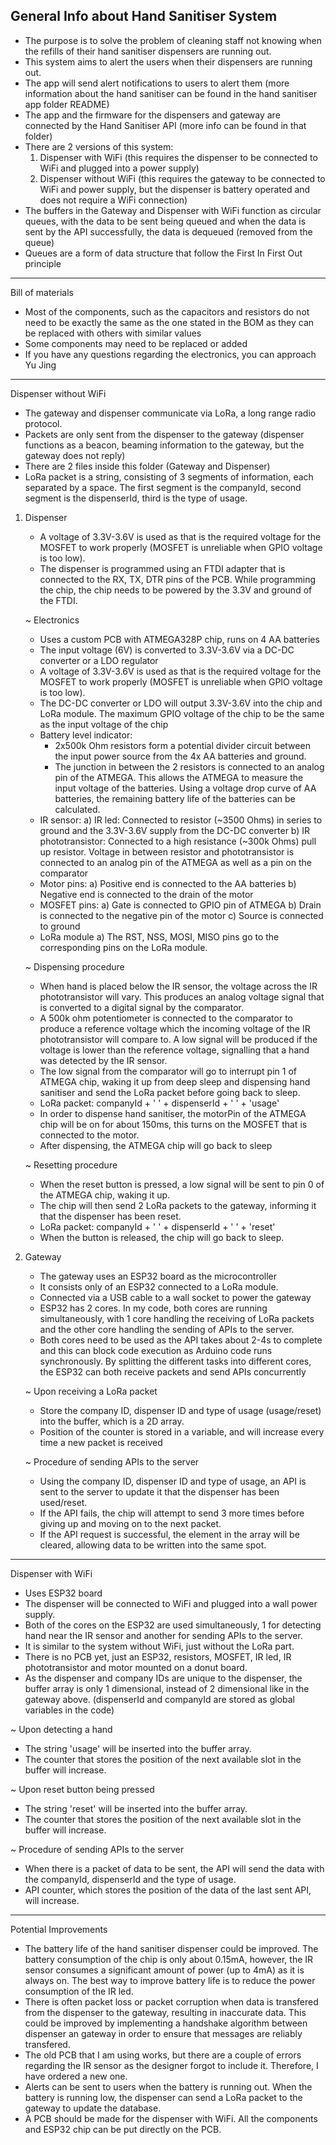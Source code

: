 ## General Info about Hand Sanitiser System
- The purpose is to solve the problem of cleaning staff not knowing when the refills of their hand sanitiser dispensers are running out.
- This system aims to alert the users when their dispensers are running out.
- The app will send alert notifications to users to alert them (more information about the hand sanitiser can be found in the hand sanitiser app folder README)
- The app and the firmware for the dispensers and gateway are connected by the Hand Sanitiser API (more info can be found in that folder)
- There are 2 versions of this system: 
    1) Dispenser with WiFi (this requires the dispenser to be connected to WiFi and plugged into a power supply)
    2) Dispenser without WiFi (this requires the gateway to be connected to WiFi and power supply, but the dispenser is battery operated and does not require a WiFi connection)
- The buffers in the Gateway and Dispenser with WiFi function as circular queues, with the data to be sent being queued and when the data is sent by the API successfully, the data is dequeued (removed from the queue)
- Queues are a form of data structure that follow the First In First Out principle

---------------------------------------------------------------------------------
Bill of materials
- Most of the components, such as the capacitors and resistors do not need to be exactly the same as the one stated in the BOM as they can be replaced with others with similar values
- Some components may need to be replaced or added
- If you have any questions regarding the electronics, you can approach Yu Jing

---------------------------------------------------------------------------------

Dispenser without WiFi
- The gateway and dispenser communicate via LoRa, a long range radio protocol.
- Packets are only sent from the dispenser to the gateway (dispenser functions as a beacon, beaming information to the gateway, but the gateway does not reply)
- There are 2 files inside this folder (Gateway and Dispenser)
- LoRa packet is a string, consisting of 3 segments of information, each separated by a space. The first segment is the companyId, second segment is the dispenserId, third is the type of usage.

1) Dispenser
    - A voltage of 3.3V-3.6V is used as that is the required voltage for the MOSFET to work properly (MOSFET is unreliable when GPIO voltage is too low).
    - The dispenser is programmed using an FTDI adapter that is connected to the RX, TX, DTR pins of the PCB. While programming the chip, the chip needs to be powered by the 3.3V and ground of the FTDI.
    
    ~ Electronics
    - Uses a custom PCB with ATMEGA328P chip, runs on 4 AA batteries
    - The input voltage (6V) is converted to 3.3V-3.6V via a DC-DC converter or a LDO regulator 
    - A voltage of 3.3V-3.6V is used as that is the required voltage for the MOSFET to work properly (MOSFET is unreliable when GPIO voltage is too low).
    - The DC-DC converter or LDO will output 3.3V-3.6V into the chip and LoRa module. The maximum GPIO voltage of the chip to be the same as the input voltage of the chip
    - Battery level indicator:
        - 2x500k Ohm resistors form a potential divider circuit between the input power source from the 4x AA batteries and ground.
        - The junction in between the 2 resistors is connected to an analog pin of the ATMEGA. This allows the ATMEGA to measure the input voltage of the batteries. Using a voltage drop curve of AA batteries, the remaining battery life of the batteries can be calculated. 
    - IR sensor:
        a) IR led: Connected to resistor (~3500 Ohms)  in series to ground and the 3.3V-3.6V supply from the DC-DC converter
        b) IR phototransistor: Connected to a high resistance (~300k Ohms) pull up resistor. Voltage in between resistor and phototransistor is connected to an analog pin of the ATMEGA as well as a pin on the comparator
    - Motor pins:
        a) Positive end is connected to the AA batteries
        b) Negative end is connected to the drain of the motor
    - MOSFET pins: 
        a) Gate is connected to GPIO pin of ATMEGA
        b) Drain is connected to the negative pin of the motor
        c) Source is connected to ground
    - LoRa module
        a) The RST, NSS, MOSI, MISO pins go to the corresponding pins on the LoRa module.
    
    ~ Dispensing procedure
    - When hand is placed below the IR sensor, the voltage across the IR phototransistor will vary. This produces an analog voltage signal that is converted to a digital signal by the comparator.
    - A 500k ohm potentiometer is connected to the comparator to produce a reference voltage which the incoming voltage of the IR phototransistor will compare to. A low signal will be produced if the voltage is lower than the reference voltage, signalling that a hand was detected by the IR sensor.
    - The low signal from the comparator will go to interrupt pin 1 of ATMEGA chip, waking it up from deep sleep and dispensing hand sanitiser and send the LoRa packet before going back to sleep.
    - LoRa packet: companyId + ' ' + dispenserId + ' ' + 'usage'
    - In order to dispense hand sanitiser, the motorPin of the ATMEGA chip will be on for about 150ms, this turns on the MOSFET that is connected to the motor. 
    - After dispensing, the ATMEGA chip will go back to sleep
    
    ~ Resetting procedure
    - When the reset button is pressed, a low signal will be sent to pin 0 of the ATMEGA chip, waking it up.
    - The chip will then send 2 LoRa packets to the gateway, informing it that the dispenser has been reset.
    - LoRa packet: companyId + ' ' + dispenserId + ' ' + 'reset'
    - When the button is released, the chip will go back to sleep.
    
 2) Gateway
    - The gateway uses an ESP32 board as the microcontroller
    - It consists only of an ESP32 connected to a LoRa module.
    - Connected via a USB cable to a wall socket to power the gateway
    - ESP32 has 2 cores. In my code, both cores are running simultaneously, with 1 core handling the receiving of LoRa packets and the other core handling the sending of APIs to the server.
    - Both cores need to be used as the API takes about 2-4s to complete and this can block code execution as Arduino code runs synchronously. By splitting the different tasks into different cores, the ESP32 can both receive packets and send APIs concurrently
    
    ~ Upon receiving a LoRa packet 
    - Store the company ID, dispenser ID and type of usage (usage/reset) into the buffer, which is a 2D array.
    - Position of the counter is stored in a variable, and will increase every time a new packet is received
    
    ~ Procedure of sending APIs to the server
    - Using the company ID, dispenser ID and type of usage, an API is sent to the server to update it that the dispenser has been used/reset.
    - If the API fails, the chip will attempt to send 3 more times before giving up and moving on to the next packet.
    - If the API request is successful, the element in the array will be cleared, allowing data to be written into the same spot.
    
---------------------------------------------------------------------------------

Dispenser with WiFi
- Uses ESP32 board
- The dispenser will be connected to WiFi and plugged into a wall power supply.
- Both of the cores on the ESP32 are used simultaneously, 1 for detecting hand near the IR sensor and another for sending APIs to the server.
- It is similar to the system without WiFi, just without the LoRa part. 
- There is no PCB yet, just an ESP32, resistors, MOSFET, IR led, IR phototransistor and motor mounted on a donut board.
- As the dispenser and company IDs are unique to the dispenser, the buffer array is only 1 dimensional, instead of 2 dimensional like in the gateway above. (dispenserId and companyId are stored as global variables in the code)

~ Upon detecting a hand
- The string 'usage' will be inserted into the buffer array. 
- The counter that stores the position of the next available slot in the buffer will increase.

~ Upon reset button being pressed
- The string 'reset' will be inserted into the buffer array. 
- The counter that stores the position of the next available slot in the buffer will increase.

~ Procedure of sending APIs to the server
- When there is a packet of data to be sent, the API will send the data with the companyId, dispenserId and the type of usage.
- API counter, which stores the position of the data of the last sent API, will increase.


---------------------------------------------------------------------------------
Potential Improvements
- The battery life of the hand sanitiser dispenser could be improved. The battery consumption of the chip is only about 0.15mA, however, the IR sensor consumes a significant amount of power (up to 4mA) as it is always on. The best way to improve battery life is to reduce the power consumption of the IR led.
- There is often packet loss or packet corruption when data is transfered from the dispenser to the gateway, resulting in inaccurate data. This could be improved by implementing a handshake algorithm between dispenser an gateway in order to ensure that messages are reliably transfered. 
- The old PCB that I am using works, but there are a couple of errors regarding the IR sensor as the designer forgot to include it. Therefore, I have ordered a new one. 
- Alerts can be sent to users when the battery is running out. When the battery is running low, the dispenser can send a LoRa packet to the gateway to update the database.
- A PCB should be made for the dispenser with WiFi. All the components and ESP32 chip can be put directly on the PCB.
